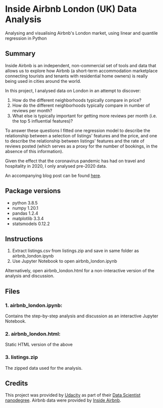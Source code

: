 # Inside Airbnb London (UK) Data Analysis

Analysing and visualising Airbnb's London market, using linear and quantile regression in Python

## Summary

Inside Airbnb is an independent, non-commercial set of tools and data that allows us to explore how Airbnb (a short-term accommodation marketplace connecting tourists and tenants with residential home owners) is really being used in cities around the world.

In this project, I analysed data on London in an attempt to discover:

1. How do the different neighborhoods typically compare in price?
2. How do the different neighborhoods typically compare in number of reviews per month?
3. What else is typically important for getting more reviews per month (i.e. the top 5 influential features)?

To answer these questions I fitted one regression model to describe the relationship between a selection of listings' features and the price, and one to describe the relationship between listings' features and the rate of reviews posted (which serves as a proxy for the number of bookings, in the absence of this information).

Given the effect that the coronavirus pandemic has had on travel and hospitality in 2020, I only analysed pre-2020 data.

An accompanying blog post can be found [here](https://joelalgee.medium.com/inside-airbnb-london-uk-data-analysis-4628b4915e7e).

## Package versions

* python 3.8.5
* numpy 1.20.1
* pandas 1.2.4
* matplotlib 3.3.4
* statsmodels	0.12.2

## Instructions

1. Extract listings.csv from listings.zip and save  in same folder as airbnb_london.ipynb
2. Use Jupyter Notebook to open airbnb_london.ipynb

Alternatively, open airbnb_london.html for a non-interactive version of the analysis and discussion.

## Files

### 1. airbnb_london.ipynb:

Contains the step-by-step analysis and discussion as an interactive Jupyter Notebook.

### 2. airbnb_london.html:

Static HTML version of the above

### 3. listings.zip

The zipped data used for the analysis.

## Credits

This project was provided by [Udacity](https://www.udacity.com) as part of their [Data Scientist nanodegree](https://www.udacity.com/course/data-scientist-nanodegree--nd025). Airbnb data were provided by [Inside Airbnb](http://insideairbnb.com/get-the-data.html).
